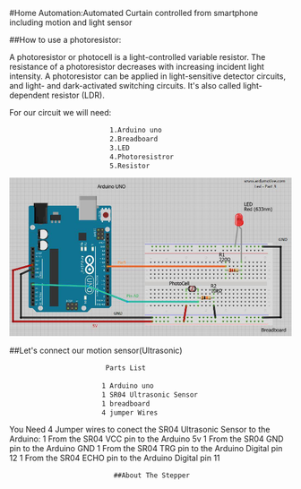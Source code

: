 #Home Automation:Automated Curtain controlled from smartphone including motion and light sensor

##How to use a photoresistor:

A photoresistor or photocell is a light-controlled variable resistor. The resistance of a photoresistor decreases with increasing incident light intensity. A photoresistor can be applied in light-sensitive detector circuits, and light- and dark-activated switching circuits. It's also called light-dependent resistor (LDR). 

For our circuit we will need: 

                             1.Arduino uno
                             2.Breadboard
                             3.LED
                             4.Photoresistror
                             5.Resistor

![alt text](https://github.com/Nikoanas/Smart-House/blob/master/curtains/curtains.jpg)

##Let's connect our motion sensor(Ultrasonic)

                            Parts List

                           1 Arduino uno
                           1 SR04 Ultrasonic Sensor
                           1 breadboard
                           4 jumper Wires 
                     
 You Need 4 Jumper wires to conect the SR04 Ultrasonic Sensor to the Arduino:
1 From the SR04 VCC pin to the Arduino 5v
1 From the SR04 GND pin to the Arduino GND
1 From the SR04 TRG pin to the Arduino Digital pin 12
1 From the SR04 ECHO pin to the Arduino Digital pin 11 

                              ##About The Stepper
                              
